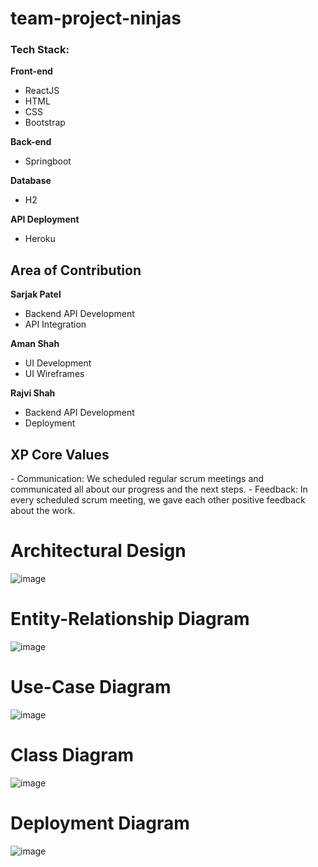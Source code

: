 # team-project-ninjas

<h3>Tech Stack:</h3>

<b>Front-end</b>
- ReactJS
- HTML
- CSS
- Bootstrap

<b>Back-end</b>
- Springboot

<b>Database</b>
- H2

<b>API Deployment</b>
- Heroku

<h2>Area of Contribution</h2>

<b>Sarjak Patel</b>
- Backend API Development
- API Integration

<b>Aman Shah</b>
- UI Development
- UI Wireframes

<b>Rajvi Shah</b>
- Backend API Development
- Deployment

<h2>XP Core Values</h2>
- Communication: We scheduled regular scrum meetings and communicated all about our progress and the next steps.
- Feedback: In every scheduled scrum meeting, we gave each other positive feedback about the work.

<h1>Architectural Design</h1>

![image](https://user-images.githubusercontent.com/50801491/167760113-4fe59616-1584-4455-b3c6-8a7f34e44ab7.png)

<h1>Entity-Relationship Diagram</h1>

![image](https://user-images.githubusercontent.com/50801491/167760227-87960e34-aba4-478d-b9bd-6564a4d6c67e.png)

<h1>Use-Case Diagram</h1>

![image](https://user-images.githubusercontent.com/50801491/167760390-40433564-a673-4ab1-a819-f38416e0373a.png)

<h1>Class Diagram</h1>

![image](https://user-images.githubusercontent.com/50801491/167760438-7499c182-01ac-47f3-b6ef-22598a2f0c5c.png)

<h1>Deployment Diagram</h1>

![image](https://user-images.githubusercontent.com/50801491/167760488-619803a8-0970-42f5-aa60-b5cb5215b3d7.png)
